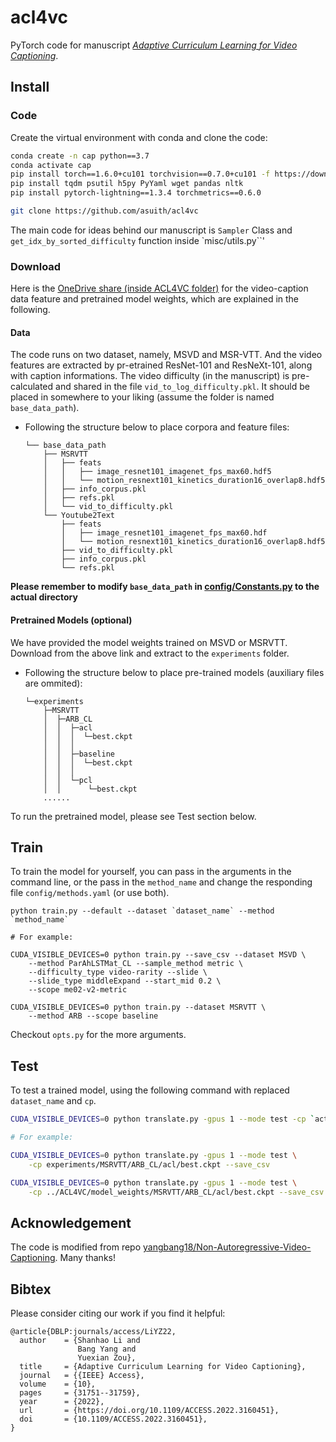 # acl4vc

PyTorch code for manuscript [*Adaptive Curriculum Learning for Video Captioning*](https://ieeexplore.ieee.org/document/9737531).

## Install

### Code

Create the virtual environment with conda and clone the code:

```bash
conda create -n cap python==3.7
conda activate cap
pip install torch==1.6.0+cu101 torchvision==0.7.0+cu101 -f https://download.pytorch.org/whl/torch_stable.html
pip install tqdm psutil h5py PyYaml wget pandas nltk
pip install pytorch-lightning==1.3.4 torchmetrics==0.6.0

git clone https://github.com/asuith/acl4vc
```

The main code for ideas behind our manuscript is `Sampler` Class and `get_idx_by_sorted_difficulty` function inside `misc/utils.py``' 
### Download

Here is the [OneDrive share (inside ACL4VC folder)](https://1drv.ms/u/s!ApDoTkmqHk3FiI1vaODLLO_v4nGwlQ?e=8euyfv) for the video-caption data feature and pretrained model weights, which are explained in the following.

#### Data

The code runs on two dataset, namely, MSVD and MSR-VTT. And the video features are extracted by pr-etrained ResNet-101 and ResNeXt-101, along with caption informations. 
The video difficulty (in the manuscript) is pre-calculated and shared in the file `vid_to_log_difficulty.pkl`.
It should be placed in somewhere to your liking (assume the folder is named `base_data_path`).

* Following the structure below to place corpora and feature files:
    ```
    └── base_data_path
        ├── MSRVTT
        │   ├── feats
        │   │   ├── image_resnet101_imagenet_fps_max60.hdf5
        │   │   └── motion_resnext101_kinetics_duration16_overlap8.hdf5
        │   ├── info_corpus.pkl
        │   ├── refs.pkl
        │   └── vid_to_difficulty.pkl
        └── Youtube2Text
            ├── feats
            │   ├── image_resnet101_imagenet_fps_max60.hdf
            │   └── motion_resnext101_kinetics_duration16_overlap8.hdf5
            ├── vid_to_difficulty.pkl
            ├── info_corpus.pkl
            └── refs.pkl
    ```
**Please remember to modify `base_data_path` in [config/Constants.py](config/Constants.py) to the actual directory**


#### Pretrained Models (optional)

We have provided the model weights trained on MSVD or MSRVTT. Download from the above link and extract to the `experiments` folder.

* Following the structure below to place pre-trained models (auxiliary files are ommited):
    ```
    └─experiments
        ├─MSRVTT
        │  ├─ARB_CL
        │  │  ├─acl
        │  │  │  └─best.ckpt
        │  │  │
        │  │  ├─baseline
        │  │  │  └─best.ckpt
        │  │  │
        │  │  └─pcl
        │  │      └─best.ckpt
        ......
    ```

To run the pretrained model, please see Test section below.


## Train

To train the model for yourself, you can pass in the arguments in the command line, or the pass in the `method_name` and change the responding file `config/methods.yaml` (or use both).

```
python train.py --default --dataset `dataset_name` --method `method_name`

# For example:

CUDA_VISIBLE_DEVICES=0 python train.py --save_csv --dataset MSVD \
    --method ParAhLSTMat_CL --sample_method metric \
    --difficulty_type video-rarity --slide \
    --slide_type middleExpand --start_mid 0.2 \
    --scope me02-v2-metric

CUDA_VISIBLE_DEVICES=0 python train.py --dataset MSRVTT \
    --method ARB --scope baseline
```

Checkout `opts.py` for the more arguments.

## Test

To test a trained model, using the following command with replaced `dataset_name` and `cp`.

```bash
CUDA_VISIBLE_DEVICES=0 python translate.py -gpus 1 --mode test -cp `actual model weight path` --save_csv

# For example:

CUDA_VISIBLE_DEVICES=0 python translate.py -gpus 1 --mode test \
    -cp experiments/MSRVTT/ARB_CL/acl/best.ckpt --save_csv

CUDA_VISIBLE_DEVICES=0 python translate.py -gpus 1 --mode test \
    -cp ../ACL4VC/model_weights/MSRVTT/ARB_CL/acl/best.ckpt --save_csv
```

## Acknowledgement
The code is modified from repo [yangbang18/Non-Autoregressive-Video-Captioning](https://github.com/yangbang18/Non-Autoregressive-Video-Captioning). Many thanks!

## Bibtex

Please consider citing our work if you find it helpful:

```
@article{DBLP:journals/access/LiYZ22,
  author    = {Shanhao Li and
               Bang Yang and
               Yuexian Zou},
  title     = {Adaptive Curriculum Learning for Video Captioning},
  journal   = {{IEEE} Access},
  volume    = {10},
  pages     = {31751--31759},
  year      = {2022},
  url       = {https://doi.org/10.1109/ACCESS.2022.3160451},
  doi       = {10.1109/ACCESS.2022.3160451},
}
```